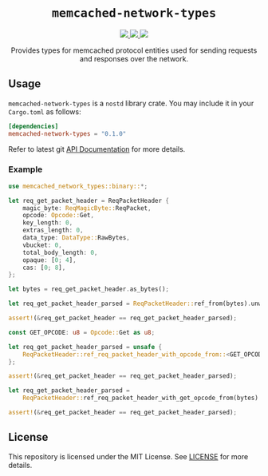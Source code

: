 <p align="center">
<h1 align="center"><code>memcached-network-types</code></h1>
</p>

<p align="center">
  <a href="https://github.com/arindas/memcached-network-types/actions/workflows/rust-ci.yml">
    <img src="https://github.com/arindas/memcached-network-types/actions/workflows/rust-ci.yml/badge.svg">
  </a>
  <a href="https://crates.io/crates/memcached-network-types">
  <img src="https://img.shields.io/crates/v/memcached-network-types" />
  </a>
  <a href="https://github.com/arindas/memcached-network-types/actions/workflows/rustdoc.yml">
    <img src="https://github.com/arindas/memcached-network-types/actions/workflows/rustdoc.yml/badge.svg">
  </a>
</p>

<p align="center">
Provides types for memcached protocol entities used for sending requests and responses over the network.
</p>

## Usage

`memcached-network-types` is a `nostd` library crate. You may include it in your `Cargo.toml` as follows:

```toml
[dependencies]
memcached-network-types = "0.1.0"
```

Refer to latest git [API Documentation](https://arindas.github.io/memcached-network-types/docs/memcached_network_types/)
for more details.

### Example

```rust
use memcached_network_types::binary::*;

let req_get_packet_header = ReqPacketHeader {
    magic_byte: ReqMagicByte::ReqPacket,
    opcode: Opcode::Get,
    key_length: 0,
    extras_length: 0,
    data_type: DataType::RawBytes,
    vbucket: 0,
    total_body_length: 0,
    opaque: [0; 4],
    cas: [0; 8],
};

let bytes = req_get_packet_header.as_bytes();

let req_get_packet_header_parsed = ReqPacketHeader::ref_from(bytes).unwrap();

assert!(&req_get_packet_header == req_get_packet_header_parsed);

const GET_OPCODE: u8 = Opcode::Get as u8;

let req_get_packet_header_parsed = unsafe {
    ReqPacketHeader::ref_req_packet_header_with_opcode_from::<GET_OPCODE>(bytes).unwrap()
};

assert!(&req_get_packet_header == req_get_packet_header_parsed);

let req_get_packet_header_parsed =
    ReqPacketHeader::ref_req_packet_header_with_get_opcode_from(bytes).unwrap();

assert!(&req_get_packet_header == req_get_packet_header_parsed);
```

## License

This repository is licensed under the MIT License. See
[LICENSE](https://raw.githubusercontent.com/arindas/memcached-network-types/main/LICENSE) for more details.
